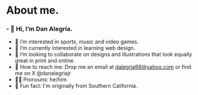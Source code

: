 # About me.
### - 👋 Hi, I’m Dan Alegria.

- 🏅 I’m interested in sports, music and video games.
- 🏫 I’m currently interested in learning web design.
- 🎨 I’m looking to collaborate on designs and illustrations that look equally great in print and online. 
- 📲 How to reach me: Drop me an email at dalegria98@yahoo.com or find me on X @danalegriajr
- 👨‍💻 Pronouns: he/him
- 🌴 Fun fact: I'm originally from Southern California.

<!---
danalegriajr/danalegriajr is a ✨ special ✨ repository because its `README.md` (this file) appears on your GitHub profile.
You can click the Preview link to take a look at your changes.
--->
